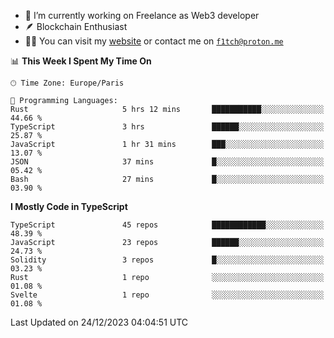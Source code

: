 - 🔭 I’m currently working on Freelance as Web3 developer
- 🪶 Blockchain Enthusiast
- 👨‍💻 You can visit my [website](https://f1tch.xyz) or contact me on [`f1tch@proton.me`](mailto:f1tch@proton.me)

<!--START_SECTION:waka-->
📊 **This Week I Spent My Time On** 

```text
🕑︎ Time Zone: Europe/Paris

💬 Programming Languages: 
Rust                     5 hrs 12 mins       ███████████░░░░░░░░░░░░░░   44.66 % 
TypeScript               3 hrs               ██████░░░░░░░░░░░░░░░░░░░   25.87 % 
JavaScript               1 hr 31 mins        ███░░░░░░░░░░░░░░░░░░░░░░   13.07 % 
JSON                     37 mins             █░░░░░░░░░░░░░░░░░░░░░░░░   05.42 % 
Bash                     27 mins             █░░░░░░░░░░░░░░░░░░░░░░░░   03.90 % 
```

**I Mostly Code in TypeScript** 

```text
TypeScript               45 repos            ████████████░░░░░░░░░░░░░   48.39 % 
JavaScript               23 repos            ██████░░░░░░░░░░░░░░░░░░░   24.73 % 
Solidity                 3 repos             █░░░░░░░░░░░░░░░░░░░░░░░░   03.23 % 
Rust                     1 repo              ░░░░░░░░░░░░░░░░░░░░░░░░░   01.08 % 
Svelte                   1 repo              ░░░░░░░░░░░░░░░░░░░░░░░░░   01.08 % 
```




 Last Updated on 24/12/2023 04:04:51 UTC
<!--END_SECTION:waka-->
